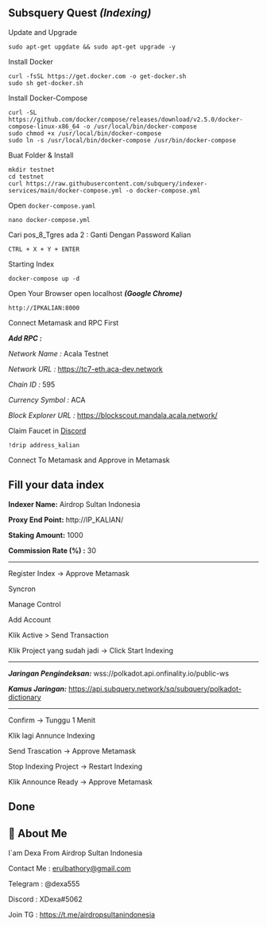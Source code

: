 
## Subsquery Quest ***(Indexing)***

Update and Upgrade
```
sudo apt-get upgdate && sudo apt-get upgrade -y
```

Install Docker

```
curl -fsSL https://get.docker.com -o get-docker.sh
sudo sh get-docker.sh
````
Install Docker-Compose
```
curl -SL https://github.com/docker/compose/releases/download/v2.5.0/docker-compose-linux-x86_64 -o /usr/local/bin/docker-compose
sudo chmod +x /usr/local/bin/docker-compose
sudo ln -s /usr/local/bin/docker-compose /usr/bin/docker-compose
```
Buat Folder & Install

```
mkdir testnet
cd testnet
curl https://raw.githubusercontent.com/subquery/indexer-services/main/docker-compose.yml -o docker-compose.yml
```
Open `docker-compose.yaml`
```
nano docker-compose.yml
```
Cari pos_8_Tgres ada 2 : Ganti Dengan Password Kalian
```
CTRL + X + Y + ENTER
```
Starting Index
```
docker-compose up -d
```

Open Your Browser open localhost ***(Google Chrome)***
```
http://IPKALIAN:8000
```
Connect Metamask and RPC First

***Add RPC :***

*Network Name :* Acala Testnet


*Network URL :* https://tc7-eth.aca-dev.network


*Chain ID :* 595


*Currency Symbol :* ACA


*Block Explorer URL :* https://blockscout.mandala.acala.network/

Claim Faucet in [Discord](https://discord.gg/WW9BsDVS)
```
!drip address_kalian
```
Connect To Metamask and Approve in Metamask



## Fill your data index

**Indexer Name:** Airdrop Sultan Indonesia

**Proxy End Point:** http://IP_KALIAN/

**Staking Amount:** 1000

**Commission Rate (%) :** 30

-------------------------------------------------------
Register Index -> Approve Metamask

Syncron

Manage Control

Add Account

Klik Active > Send Transaction


Klik Project yang sudah jadi -> Click Start Indexing

-------------------------------------------------------

***Jaringan Pengindeksan:*** wss://polkadot.api.onfinality.io/public-ws

***Kamus Jaringan:*** https://api.subquery.network/sq/subquery/polkadot-dictionary

-------------------------------------------------------
Confirm -> Tunggu 1 Menit

Klik lagi Annunce Indexing

Send Trascation -> Approve Metamask

Stop Indexing Project -> Restart Indexing

Klik Announce Ready -> Approve Metamask

Done
-------------------------------------------------------

## 🚀 About Me
I`am Dexa From Airdrop Sultan Indonesia

Contact Me : erulbathory@gmail.com

Telegram : @dexa555

Discord : XDexa#5062

Join TG : https://t.me/airdropsultanindonesia

